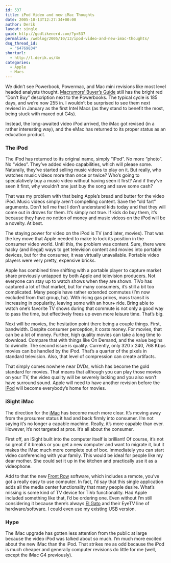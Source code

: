 ```yaml
---
id: 537
title: iPod Video and new iMac Thoughts
date: 2005-10-13T12:27:34+00:00
author: Derik
layout: single
guid: http://godlikenerd.com/?p=537
permalink: /weblog/2005/10/13/ipod-video-and-new-imac-thoughts/
dsq_thread_id:
  - "64769834"
shorturl:
  - http://l.derik.us/4m
categories:
  - Apple
  - Macs
---
```

We didn&#8217;t see Powerbook, Powermac, and Mac mini revisions like most level headed analysts thought. [Macrumors&#8217; Buyer&#8217;s Guide](http://buyersguide.macrumors.com/) still has the bright red &#8220;Don&#8217;t Buy&#8221; description next to the Powerbooks. The typical cycle is 185 days, and we&#8217;re now 255 in. I wouldn&#8217;t be surprised to see them next revised in January as the first Intel Macs (as they stand to benefit the most, being stuck with maxed out G4s).

Instead, the long-awaited video iPod arrived, the iMac got revised (in a rather interesting way), and the eMac has returned to its proper status as an education product.

### The iPod

The iPod has returned to its original name, simply &#8220;iPod&#8221;. No more &#8220;photo&#8221;. No &#8220;video&#8221;. They&#8217;ve added video capabilities, which will please some. Naturally, they&#8217;ve started selling music videos to play on it. But really, who watches music videos more than once or twice? Who&#8217;s going to speculatively buy a music video without having seen it first? And if they&#8217;ve seen it first, why wouldn&#8217;t one just buy the song and save some cash?

That was my problem with that being Apple&#8217;s bread and butter for the video iPod. Music videos simply aren&#8217;t compelling content. Save the &#8220;old fart&#8221; arguments. Don&#8217;t tell me that I don&#8217;t understand kids today and that they will come out in droves for them. It&#8217;s simply not true. If kids do buy them, it&#8217;s because they have no notion of money and music videos on the iPod will be a novelty. At best.

The staying power for video on the iPod is TV (and later, movies). That was the key move that Apple needed to make to lock its position in the consumer video world. Until this, the problem was content. Sure, there were hacky (and illegal) ways to get television content and movies into portable devices, but for the consumer, it was virtually unavailable. Portable video players were very pretty, expensive bricks.

Apple has combined time shifting with a portable player to capture market share previously untapped by both Apple and television producers. Not everyone can stay up to watch shows when they are shown. TiVo has captured a lot of that market, but for many consumers, it&#8217;s still a bit too complicated. Many people have rather extended commutes (I&#8217;m now excluded from that group, ha). With rising gas prices, mass transit is increasing in popularity, leaving some with an hour+ ride. Bring able to watch one&#8217;s favorite TV shows during that commute is not only a good way to pass the time, but effectively frees up even more leisure time. That&#8217;s big.

Next will be movies, the hesitation point there being a couple things. First, bandwidth. Despite consumer perception, it costs money. For movies, that can be a lot of money. Further, high quality movies can take a long time to download. Compare that with things like On Demand, and the value begins to dwindle. The second issue is quality. Currently, only 320 x 240, 768 Kbps movies can be handled by the iPod. That&#8217;s a quarter of the pixels in standard television. Also, that level of compression can create artifacts.

That simply comes nowhere near DVDs, which has become the gold standard for movies. That means that although you can play those movies on your TV, the video quality will be severely lacking and you also won&#8217;t have surround sound. Apple will need to have another revision before the [iPod](http://www.igroupmac.org/tag/ipod) will become everybody&#8217;s home for movies.

### iSight iMac

The direction for the [iMac](http://www.apple.com/imac) has become much more clear. It&#8217;s moving away from the prosumer status it had and back firmly into consumer. I&#8217;m not saying it&#8217;s no longer a capable machine. Really, it&#8217;s more capable than ever. However, it&#8217;s not targeted at pros. It&#8217;s all about the consumer.

First off, an iSight built into the computer itself is brilliant! Of course, it&#8217;s not so great if it breaks or you get a new computer and want to migrate it, but it makes the iMac much more complete out of box. Immediately you can start video conferencing with your family. This would be ideal for people like my dear mother. She could set it up in the kitchen and practically use it as a videophone.

Add to that the new [Front Row](http://www.apple.com/imac/frontrow.html) software, which includes a remote, you&#8217;ve got a really easy to use computer. In fact, I&#8217;d say that this single application adds all the media center functionality that many people desire. What&#8217;s missing is some kind of TV device for TiVo functionality. Had Apple included something like that, I&#8217;d be ordering one. Even without I&#8217;m still considering it because there&#8217;s always [El Gato](http://www.elgato.com) and their EyeTV line of hardware/software. I could even use my existing USB version.

### Hype

The iMac upgrade has gotten less attention from the public at large because the video iPod was talked about so much. I&#8217;m much more excited about the new iMac than the iPod. That strikes me as odd because the iPod is much cheaper and generally computer revisions do little for me (well, except the iMac G4 previously).